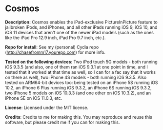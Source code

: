# Cosmos
**Description:** Cosmos enables the iPad-exclusive PictureInPicture feature to jailbroken iPods, and iPhones, and all other iPads running iOS 9, iOS 10, and iOS 11 devices that aren't one of the newer iPad models (such as the ones like the iPad Pro 12.9 inch, iPad Pro 9.7 inch, etc.).

**Repo for install**: See my (personal) Cydia repo (http://chasefromm17.yourepo.com) for more info.

**Tested on the following devices**: Two iPod touch 5G models - both running iOS 9.3.5 (and also, one of them ran iOS 9.3.1 at one point in time, and I tested that it worked at that time as well, so I can for a fac say that it works on there as well), two iPhone 4S models - both running iOS 9.3.5. Also tested on ARM64-bit devices too: being tested on an iPhone 5S running iOS 10.2, an iPhone 6 Plus running iOS 9.3.2, an iPhone 6S running iOS 9.3.2, two iPhone 5 models on iOS 10.3.3 (and one other on iOS 10.3.2), and an iPhone SE on iOS 11.0.3, etc.

**License**: Licensed under the MIT license.

**Credits**: Credits to me for making this. You may reproduce and reuse this software, but please credit me if you can for making this.
